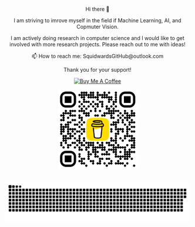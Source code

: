 <p align="center">
Hi there 👋
</r>

<p align="center">
I am striving to imrove myself in the field if Machine Learning, AI, and Copmuter Vision.
</p>
<p align="center">
I am actively doing research in computer science and I would like to get involved with more research projects. Please reach out to me with ideas! 
</p>
<p align="center">
📫 How to reach me: SquidwardsGitHub@outlook.com
</p>
<p align="center">
Thank you for your support!
</p>
<p align="center">
<!-- <a href="https://www.buymeacoffee.com/SquidwardsW"><img src="donate (1).png" alt="" width="300" height="100" /></a> -->
<a href="https://www.buymeacoffee.com/SquidwardsW" target="_blank"><img src="https://cdn.buymeacoffee.com/buttons/v2/default-yellow.png" alt="Buy Me A Coffee" style="height: 60px !important;width: 217px !important;" ></a>
</p>
<p align="center">
<a><img src="bmc_qr.png" alt="" width="217" height="217" /></a>
</p>


&nbsp;&nbsp;&nbsp;&nbsp;&nbsp;&nbsp;&nbsp;&nbsp;&nbsp;&nbsp;&nbsp;&nbsp;&nbsp;&nbsp;&nbsp;&nbsp;&nbsp;&nbsp;&nbsp;&nbsp; <a href="https://github.com/NikolaAndro"><img src="contributions.svg"></a>


 <!--
Here are some ideas to get you started:

- 🔭 I’m currently working on ...
- 🌱 I’m currently learning ...
- 👯 I’m looking to collaborate on ...
- 🤔 I’m looking for help with ...
- 💬 Ask me about ...
- 📫 How to reach me: ...
- 😄 Pronouns: ...
- ⚡ Fun fact: ...
-->

